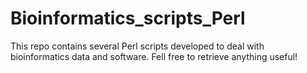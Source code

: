 # Bioinformatics_scripts_Perl

This repo contains several Perl scripts developed to deal with bioinformatics data and software. Fell free to retrieve anything useful!

